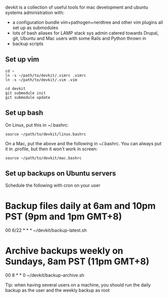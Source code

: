 devkit is a collection of useful tools for mac development and ubuntu systems administration with:

  * a configuration bundle vim+pathogen+nerdtree and other vim plugins all set up as submodules
  * lots of bash aliases for LAMP stack sys admin catered towards Drupal, git, Ubuntu and Mac users with some Rails and Python thrown in
  * backup scripts

## Set up vim

    cd ~
    ln -s ~/path/to/devkit/.vimrc .vimrc 
    ln -s ~/path/to/devkit/.vim .vim

    cd devkit
    git submodule init
    git submodule update

## Set up bash

On Linux, put this in ~/.bashrc:

    source ~/path/to/devkit/linux.bashrc

On a Mac, put the above and the following in ~/.bashrc. You can always put it in .profile, but then it won't work in screen:

    source ~/path/to/devkit/mac.bashrc

## Set up backups on Ubuntu servers

Schedule the following with cron on your user

  # Backup files daily at 6am and 10pm PST (9pm and 1pm GMT+8)
  00 6/22 * * *  ~/devkit/backup-latest.sh
  
  # Archive backups weekly on Sundays, 8am PST (11pm GMT+8)
  00 8 * * 0 ~/devkit/backup-archive.sh

Tip: when having several users on a machine, you should run the daily backup as the user and the weekly backup as root